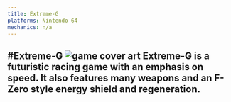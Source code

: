 ```yaml
---
title: Extreme-G
platforms: Nintendo 64
mechanics: n/a
---
```

#Extreme-G
![game cover art](//images.igdb.com/igdb/image/upload/t_thumb/qfxarza3turtmviqwuev.jpg "Logo Title Text 1")
Extreme-G is a futuristic racing game with an emphasis on speed. It also features many weapons and an F-Zero style energy shield and regeneration.
-
